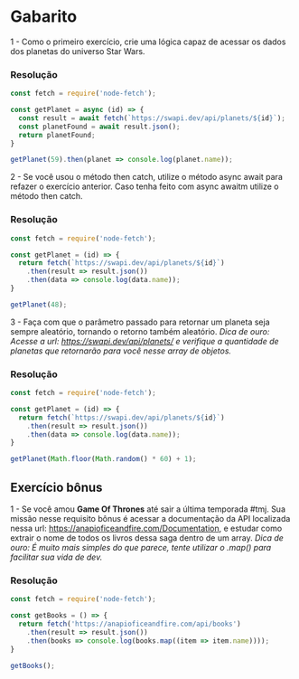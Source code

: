 # Gabarito

1 - Como o primeiro exercício, crie uma lógica capaz de acessar os dados dos planetas do universo Star Wars.

### Resolução

```javascript
const fetch = require('node-fetch');

const getPlanet = async (id) => {
  const result = await fetch(`https://swapi.dev/api/planets/${id}`);
  const planetFound = await result.json();
  return planetFound;
}

getPlanet(59).then(planet => console.log(planet.name));
```

2 - Se você usou o método then catch, utilize o método async await para refazer o exercício anterior. Caso tenha feito com async awaitm utilize o método then catch.

### Resolução

```javascript
const fetch = require('node-fetch');

const getPlanet = (id) => {
  return fetch(`https://swapi.dev/api/planets/${id}`)
    .then(result => result.json())
    .then(data => console.log(data.name));
}

getPlanet(48);
```

3 - Faça com que o parâmetro passado para retornar um planeta seja sempre aleatório, tornando o retorno também aleatório.
*Dica de ouro: Acesse a url: https://swapi.dev/api/planets/ e verifique a quantidade de planetas que retornarão para você nesse array de objetos.*

### Resolução

```javascript
const fetch = require('node-fetch');

const getPlanet = (id) => {
  return fetch(`https://swapi.dev/api/planets/${id}`)
    .then(result => result.json())
    .then(data => console.log(data.name));
}

getPlanet(Math.floor(Math.random() * 60) + 1);
```

## Exercício bônus

1 - Se você amou **Game Of Thrones** até sair a última temporada #tmj. Sua missão nesse requisito bônus é acessar a documentação da API localizada nessa url: https://anapioficeandfire.com/Documentation, e estudar como extrair o nome de todos os livros dessa saga dentro de um array.
*Dica de ouro: É muito mais simples do que parece, tente utilizar o .map() para facilitar sua vida de dev.*

### Resolução

```javascript
const fetch = require('node-fetch');

const getBooks = () => {
  return fetch('https://anapioficeandfire.com/api/books')
    .then(result => result.json())
    .then(books => console.log(books.map((item => item.name))));
}

getBooks();
```